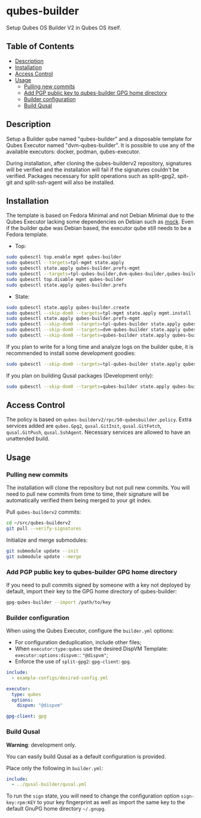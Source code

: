 # qubes-builder

Setup Qubes OS Builder V2 in Qubes OS itself.

## Table of Contents

*   [Description](#description)
*   [Installation](#installation)
*   [Access Control](#access-control)
*   [Usage](#usage)
    *   [Pulling new commits](#pulling-new-commits)
    *   [Add PGP public key to qubes-builder GPG home directory](#add-pgp-public-key-to-qubes-builder-gpg-home-directory)
    *   [Builder configuration](#builder-configuration)
    *   [Build Qusal](#build-qusal)

## Description

Setup a Builder qube named "qubes-builder" and a disposable template for Qubes
Executor named "dvm-qubes-builder". It is possible to use any of the available
executors: docker, podman, qubes-executor.

During installation, after cloning the qubes-builderv2 repository, signatures
will be verified and the installation will fail if the signatures couldn't be
verified. Packages necessary for split operations such as split-gpg2, spit-git
and split-ssh-agent will also be installed.

## Installation

The template is based on Fedora Minimal and not Debian Minimal due to the
Qubes Executor lacking some dependencies on Debian such as
[mock](https://bugs.debian.org/cgi-bin/bugreport.cgi?bug=1025460). Even if the
builder qube was Debian based, the executor qube still needs to be a Fedora
template.

*   Top:

```sh
sudo qubesctl top.enable mgmt qubes-builder
sudo qubesctl --targets=tpl-mgmt state.apply
sudo qubesctl state.apply qubes-builder.prefs-mgmt
sudo qubesctl --targets=tpl-qubes-builder,dvm-qubes-builder,qubes-builder state.apply
sudo qubesctl top.disable mgmt qubes-builder
sudo qubesctl state.apply qubes-builder.prefs
```

*   State:

<!-- pkg:begin:post-install -->

```sh
sudo qubesctl state.apply qubes-builder.create
sudo qubesctl --skip-dom0 --targets=tpl-mgmt state.apply mgmt.install
sudo qubesctl state.apply qubes-builder.prefs-mgmt
sudo qubesctl --skip-dom0 --targets=tpl-qubes-builder state.apply qubes-builder.install
sudo qubesctl --skip-dom0 --targets=dvm-qubes-builder state.apply qubes-builder.configure-qubes-executor
sudo qubesctl --skip-dom0 --targets=qubes-builder state.apply qubes-builder.configure
```

<!-- pkg:end:post-install -->

If you plan to write for a long time and analyze logs on the builder qube, it
is recommended to install some development goodies:

```sh
sudo qubesctl --skip-dom0 --targets=tpl-qubes-builder state.apply qubes-builder.install-dev
```

If you plan on building Qusal packages (Development only):

```sh
sudo qubesctl --skip-dom0 --targets=qubes-builder state.apply qubes-builder.configure-qusal
```

## Access Control

The policy is based on `qubes-builderv2/rpc/50-qubesbuilder.policy`.
Extra services added are `qubes.Gpg2`, `qusal.GitInit`, `qusal.GitFetch`,
`qusal.GitPush`, `qusal.SshAgent`. Necessary services are allowed to have an
unattended build.

## Usage

### Pulling new commits

The installation will clone the repository but not pull new commits. You will
need to pull new commits from time to time, their signature will be
automatically verified them being merged to your git index.

Pull `qubes-builderv2` commits:

```sh
cd ~/src/qubes-builderv2
git pull --verify-signatures
```

Initialize and merge submodules:

```sh
git submodule update --init
git submodule update --merge
```

### Add PGP public key to qubes-builder GPG home directory

If you need to pull commits signed by someone with a key not deployed by
default, import their key to the GPG home directory of qubes-builder:

```sh
gpg-qubes-builder --import /path/to/key
```

### Builder configuration

When using the Qubes Executor, configure the `builder.yml` options:

*   For configuration deduplication, include other files;
*   When `executor:type:qubes` use the desired DispVM Template:
    `executor:options:dispvm:`: `"@dispvm"`;
*   Enforce the use of `split-gpg2`: `gpg-client`: `gpg`.

```yaml
include:
  - example-configs/desired-config.yml

executor:
  type: qubes
  options:
    dispvm: "@dispvm"

gpg-client: gpg
```

### Build Qusal

**Warning**: development only.

You can easily build Qusal as a default configuration is provided.

Place only the following in `builder.yml`:

```yaml
include:
  - ../qusal-builder/qusal.yml
```

To run the `sign` state, you will need to change the configuration option
`sign-key:rpm:KEY` to your key fingerprint as well as import the same key to
the default GnuPG home directory `~/.gnupg`.
